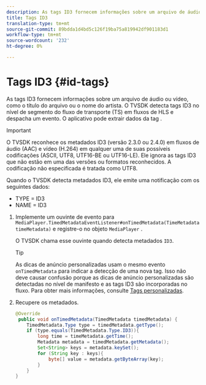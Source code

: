 ```yaml
---
description: As tags ID3 fornecem informações sobre um arquivo de áudio ou vídeo, como o título do arquivo ou o nome do artista. O TVSDK detecta tags ID3 no nível de segmento do fluxo de transporte (TS) em fluxos de HLS e despacha um evento. O aplicativo pode extrair dados da tag .
title: Tags ID3
translation-type: tm+mt
source-git-commit: 89bdda1d4bd5c126f19ba75a819942df901183d1
workflow-type: tm+mt
source-wordcount: '232'
ht-degree: 0%

---
```



# Tags ID3 {#id-tags}

As tags ID3 fornecem informações sobre um arquivo de áudio ou vídeo, como o título do arquivo ou o nome do artista. O TVSDK detecta tags ID3 no nível de segmento do fluxo de transporte (TS) em fluxos de HLS e despacha um evento. O aplicativo pode extrair dados da tag .

>[!IMPORTANT]
>
>O TVSDK reconhece os metadados ID3 (versão 2.3.0 ou 2.4.0) em fluxos de áudio (AAC) e vídeo (H.264) em qualquer uma de suas possíveis codificações (ASCII, UTF8, UTF16-BE ou UTF16-LE). Ele ignora as tags ID3 que não estão em uma das versões ou formatos reconhecidos. A codificação não especificada é tratada como UTF8.

Quando o TVSDK detecta metadados ID3, ele emite uma notificação com os seguintes dados:

* TYPE = ID3
* NAME = ID3

1. Implemente um ouvinte de evento para `MediaPlayer.TimedMetadataEventListener#onTimedMetadata(TimeMetadata timeMetadata)` e registre-o no objeto `MediaPlayer` .

   O TVSDK chama esse ouvinte quando detecta metadados `ID3`.

   >[!TIP]
   >
   >As dicas de anúncio personalizadas usam o mesmo evento `onTimedMetadata` para indicar a detecção de uma nova tag. Isso não deve causar confusão porque as dicas de anúncio personalizadas são detectadas no nível de manifesto e as tags ID3 são incorporadas no fluxo. Para obter mais informações, consulte [Tags personalizadas](../../tvsdk-3x-android-prog/android-3x-advertising/ad-insertion/custom-tags-configure/android-3x-custom-tags-configure.md).

1. Recupere os metadados.

   ```java
   @Override 
    public void onTimedMetadata(TimedMetadata timedMetadata) { 
       TimedMetadata.Type type = timedMetadata.getType(); 
       if (type.equals(TimedMetadata.Type.ID3)){ 
           long time = timeMetadata.getTime(); 
           Metadata metadata = timedMetadata.getMetadata(); 
           Set<String> keys = metadata.keySet(); 
           for (String key : keys){ 
               byte[] value = metadata.getByteArray(key); 
           } 
       } 
   }
   ```
